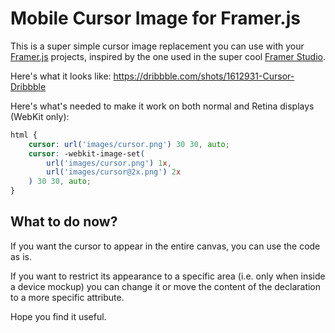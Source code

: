 # Mobile Cursor Image for Framer.js

This is a super simple cursor image replacement you can use with your [Framer.js](https://github.com/koenbok/framer) projects, inspired by the one used in the super cool [Framer Studio](http://framerjs.com).

Here's what it looks like: https://dribbble.com/shots/1612931-Cursor-Dribbble

Here's what's needed to make it work on both normal and Retina displays (WebKit only):

```css
html {
	cursor: url('images/cursor.png') 30 30, auto;
	cursor: -webkit-image-set(
		url('images/cursor.png') 1x,
		url('images/cursor@2x.png') 2x
	) 30 30, auto;
}
```
## What to do now?

If you want the cursor to appear in the entire canvas, you can use the code as is. 

If you want to restrict its appearance to a specific area (i.e. only when inside a device mockup) you can change it or move the content of the declaration to a more specific attribute.

Hope you find it useful.

